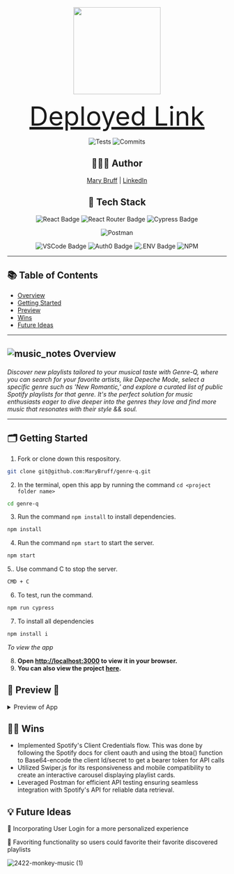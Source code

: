 <div align=center> 
  
<img src="https://github.com/MaryBruff/genre-q/assets/128327004/c8f57192-879f-4379-ba9c-dc95c8155d1f" style="width: 200px" /> 

</div>


<div align="center">
    
<a href="https://genre-q.vercel.app/" style="font-size: 60px;">Deployed Link</a>


![Tests](https://badgen.net/badge/tests/passing/green?icon=github)
![Commits](https://badgen.net/github/last-commit/MaryBruff/genre-q)

## 👩🏼‍💻 Author

[Mary Bruff](https://github.com/MaryBruff)  | 
[LinkedIn](https://www.linkedin.com/in/mary-bruff/)


## 📂 Tech Stack
![React Badge](https://img.shields.io/badge/react-%23B983EF.svg?&style=for-the-badge&logo=react&logoColor=white)
![React Router Badge](https://img.shields.io/badge/React_Router-%23F294FF?style=for-the-badge&logo=react-router&logoColor=white)
![Cypress Badge](https://img.shields.io/badge/Cypress-%234646C9?style=for-the-badge&logo=cypress&logoColor=white)

![Postman](https://img.shields.io/badge/Postman-FF6C37?style=for-the-badge&logo=postman&logoColor=white)


![VSCode Badge](https://img.shields.io/badge/VSCode-%23F1D302?style=for-the-badge&logo=visual%20studio%20code&logoColor=white)
![Auth0 Badge](https://img.shields.io/badge/Auth0-EB5424?logo=auth0&logoColor=fff&style=for-the-badge)
![.ENV Badge](https://img.shields.io/badge/.ENV-ECD53F?logo=dotenv&logoColor=000&style=for-the-badge)
![NPM](https://img.shields.io/badge/NPM-%23CB3837.svg?style=for-the-badge&logo=npm&logoColor=white)

</div>

---

## 📚 Table of Contents

- [Overview](#overview)
- [Getting Started](#getting-started)
- [Preview](#preview)
- [Wins](#wins)
- [Future Ideas](#future-ideas)

---------------
  

<h2> 
  
  ![music_notes](https://github.com/MaryBruff/genre-q/assets/128327004/5422b6a5-f775-4b70-8f23-f0e2c6da7a1f) Overview 
</h2>
  

*Discover new playlists tailored to your musical taste with Genre-Q, where you can search for your favorite artists, like Depeche Mode, select a specific genre such as 'New Romantic,' and explore a curated list of public Spotify playlists for that genre. 
It's the perfect solution for music enthusiasts eager to dive deeper into the genres they love and find more music that resonates with their style && soul.*



----
<h2  id="getting-started">🗂️ Getting Started </h2>

1. Fork or clone down this respository.
```bash
git clone git@github.com:MaryBruff/genre-q.git
``` 
2. In the terminal, open this app by running the command `cd <project folder name>`
 ```bash
cd genre-q
``` 
3. Run the command  `npm install` to install dependencies.
 ```bash
npm install 
``` 
4. Run the command `npm start` to start the server.
 ```bash
npm start
``` 

5.. Use command C to stop the server.
 ```bash
CMD + C
``` 
6. To test, run the command.
 ```bash
npm run cypress
``` 
7. To install all dependencies 
 ```bash
npm install i
```
*To view the app*

8. **Open [http://localhost:3000](http://localhost:3000) to view it in your browser.**
9. **You can also view the project <a href="https://genre-q.vercel.app/">here</a>.**

<h2  id="preview"> 🎥 Preview 📱 </h2>
<details>
    
![Recording 2024-01-13 at 18 57 41](https://github.com/MaryBruff/genre-q/assets/128327004/e0bdcc13-f9b5-4c24-b8b0-8ecbc5ec8966)




📱 Mobile and Tablet Views 

![Screenshot 2024-01-13 at 7 03 51 PM](https://github.com/MaryBruff/genre-q/assets/128327004/eb38b390-141f-432c-a994-aa264c45e7f0)

![Screenshot 2024-01-13 at 7 03 44 PM](https://github.com/MaryBruff/genre-q/assets/128327004/a2c64360-9f7f-4e77-b5ee-514137c6b5b3)

![Screenshot 2024-01-13 at 7 04 24 PM](https://github.com/MaryBruff/genre-q/assets/128327004/cad3d8ec-ee5c-4e24-b0cc-9c715ec3ede4)

![Screenshot 2024-01-13 at 7 04 32 PM](https://github.com/MaryBruff/genre-q/assets/128327004/c6f33b3b-a985-48a7-9beb-b89383723f78)


  <summary>
    Preview of App
</summary>
  </details>


<h2  id="wins">💪🏻 Wins </h2>

- Implemented Spotify's Client Credentials flow. This was done by following the Spotify docs for client oauth and using the btoa() function to Base64-encode the client Id/secret to get a bearer token for API calls
- Utilized Swiper.js for its responsiveness and mobile compatibility to create an interactive carousel displaying playlist cards.
- Leveraged Postman for efficient API testing ensuring seamless integration with Spotify's API for reliable data retrieval.
  


<h2  id="future-ideas">💡 Future Ideas </h2>
 
🔮 Incorporating User Login for a more personalized experience

🔮 Favoriting functionality so users could favorite their favorite discovered playlists 


![2422-monkey-music (1)](https://github.com/MaryBruff/genre-q/assets/128327004/381b0529-5520-4781-bc6a-16f84ed2875c) 
